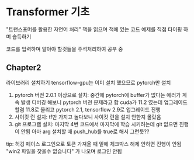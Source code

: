 # Transformer 기초

"트랜스포머를 활용한 자연어 처리" 책을 읽으며 책에 있는 코드 예제를 직접 타이핑 하며 습득하기

코드를 입력하며 알아야 할것들을 주석처리하여 공부 중


Chapter2
-------------

라이브러리 설치하기
tensorflow-gpu는 이미 설치 했으므로 pytorch만 설치

1. pytorch 버전 2.0.1 이상으로 설치: 중간에 pytorch에 buffer가 없다는 에러가 계속 발생 디버깅 해보니 pytorch 버전 문제라고 함 cuda가 11.2 였는데 업그레이드 할겸 11.8로 올리고 pytorch 2.1, tensorflow 2.9로 업그레이드 진행
2. 사이킷 런 설치: tf만 가지고 놀다보니 사이킷 런을 설치 안한지 몰랐음
3. git 프로그램 설치: 마지막 4번 코드에서 마지막에 학습 시키려는데 git 없으면 진행이 안됨 아마 arg 설치할 때 push_hub를 true로 해서 그런듯??

tip: 허깅 페이스 로그인으로 토큰 가져올 때 밑에 체크박스 해제 안하면 진행이 안됨 "win2 파일을 찾을수 없습니다" 가 나오며 로그인 안됨
